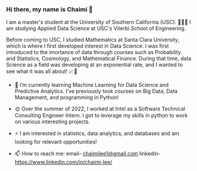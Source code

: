### Hi there, my name is Chaimi 👋

<!--
**chaimilee/chaimilee** is a ✨ _special_ ✨ repository because its `README.md` (this file) appears on your GitHub profile.

Here are some ideas to get you started:

- 🔭 I’m currently working on ...
- 🌱 I’m currently learning ...
- 👯 I’m looking to collaborate on ...
- 🤔 I’m looking for help with ...
- 💬 Ask me about ...
- 📫 How to reach me: ...
- 😄 Pronouns: ...
- ⚡ Fun fact: ...
-->
I am a master's student at the University of Southern California (USC). 👩🏻‍💻 I am studying Applied Data Science at USC's Viterbi School of Engineering.

Before coming to USC, I studied Mathematics at Santa Clara University, which is where I first developed interest in Data Science. I was first introduced to the imortance of data through courses such as Probability and Statistics, Cosmology, and Mathematical Finance. During that time, data Science as a field was developing at an exponential rate, and I wanted to see what it was all about! 📈💯

- 🌱 I’m currently learning Machine Learning for Data Science and Predictive Analytics. I've previously took courses on Big Data, Data Management, and programming in Python!
- 🌞 Over the summer of 2022, I worked at Intel as a Software Technical Consulting Engineer Intern. I got to leverage my skills in python to work on various interesting projects.
- ⚡ I am interested in statistics, data analytics, and databases and am looking for relevant opportunities!


- 📫 How to reach me: 
email- chaimilee1@gmail.com
linkedin- https://www.linkedin.com/in/chaimi-lee/
